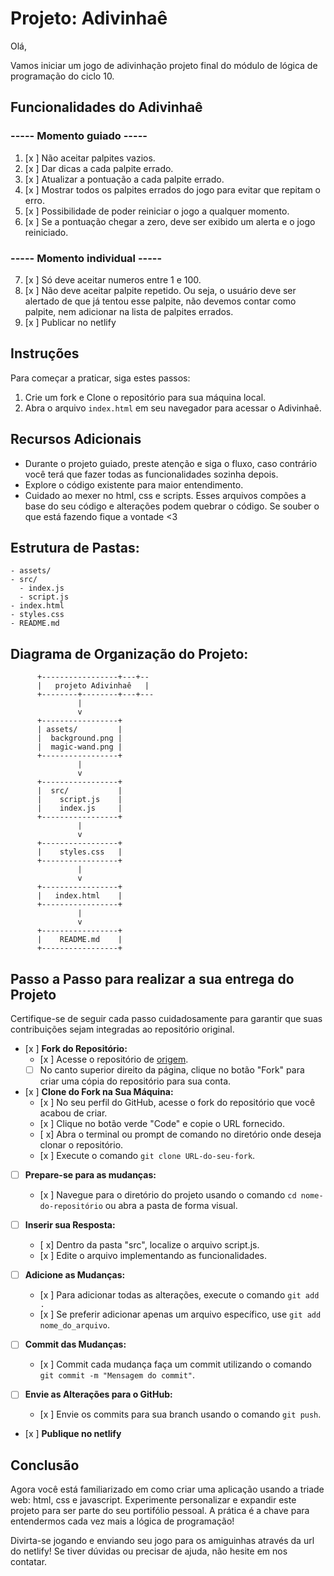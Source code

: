 # Projeto: Adivinhaê

Olá, 

Vamos iniciar um jogo de adivinhação projeto final do módulo de lógica de programação do ciclo 10.

## Funcionalidades do Adivinhaê
### ----- Momento guiado -----
  1. [x ] Não aceitar palpites vazios.
  2. [x ] Dar dicas a cada palpite errado.
  3. [x ] Atualizar a pontuação a cada palpite errado.
  4. [x ] Mostrar todos os palpites errados do jogo para evitar que repitam o erro.
  5. [x ] Possibilidade de poder reiniciar o jogo a qualquer momento.
  6. [x ] Se a pontuação chegar a zero, deve ser exibido um alerta e o jogo reiniciado.

### ----- Momento individual -----
  7. [x ] Só deve aceitar numeros entre 1 e 100.
  8. [x ] Não deve aceitar palpite repetido. Ou seja, o usuário deve ser alertado de que já tentou esse palpite, não devemos contar como palpite, nem adicionar na lista de palpites errados.
  9. [x ] Publicar no netlify

## Instruções

Para começar a praticar, siga estes passos:

1. Crie um fork e Clone o repositório para sua máquina local.
2. Abra o arquivo `index.html` em seu navegador para acessar o Adivinhaê.

## Recursos Adicionais

- Durante o projeto guiado, preste atenção e siga o fluxo, caso contrário você terá que fazer todas as funcionalidades sozinha depois.
- Explore o código existente para maior entendimento.
- Cuidado ao mexer no html, css e scripts. Esses arquivos compões a base do seu código e alterações podem quebrar o código. Se souber o que está fazendo fique a vontade <3

## Estrutura de Pastas:

```
- assets/
- src/
  - index.js
  - script.js
- index.html
- styles.css
- README.md
```

## Diagrama de Organização do Projeto:

```
      +-----------------+---+--
      |   projeto Adivinhaê   |
      +--------+--------+---+---
               |
               v
      +-----------------+
      | assets/         |
      |  background.png |
      |  magic-wand.png |
      +-----------------+
               |
               v
      +-----------------+
      |  src/           |
      |    script.js    |
      |    index.js     |
      +-----------------+
               |
               v
      +-----------------+
      |    styles.css   |
      +-----------------+
               |
               v
      +-----------------+
      |   index.html    |
      +-----------------+
               |
               v
      +-----------------+
      |    README.md    |
      +-----------------+
```

## Passo a Passo para realizar a sua entrega do Projeto

Certifique-se de seguir cada passo cuidadosamente para garantir que suas contribuições sejam integradas ao repositório original.

- [x ] **Fork do Repositório:**
   - [x ] Acesse o repositório de [origem](https://github.com/lisandrascruz/PretaLab-c10-Disney-LP-Projeto).
   - [ ] No canto superior direito da página, clique no botão "Fork" para criar uma cópia do repositório para sua conta.

- [x ] **Clone do Fork na Sua Máquina:**
   - [x ] No seu perfil do GitHub, acesse o fork do repositório que você acabou de criar.
   - [x ] Clique no botão verde "Code" e copie o URL fornecido.
   - [ x] Abra o terminal ou prompt de comando no diretório onde deseja clonar o repositório.
   - [x ] Execute o comando `git clone URL-do-seu-fork`.

- [ ] **Prepare-se para as mudanças:**
   - [x ] Navegue para o diretório do projeto usando o comando `cd nome-do-repositório` ou abra a pasta de forma visual.

- [ ] **Inserir sua Resposta:**
   - [ x] Dentro da pasta "src", localize o arquivo script.js.
   - [x ] Edite o arquivo implementando as funcionalidades.

- [ ] **Adicione as Mudanças:**
   - [x ] Para adicionar todas as alterações, execute o comando `git add .` 
   - [x ] Se preferir adicionar apenas um arquivo específico, use `git add nome_do_arquivo`.

- [ ] **Commit das Mudanças:**
   - [x ] Commit cada mudança faça um commit utilizando o comando `git commit -m "Mensagem do commit"`.

- [ ] **Envie as Alterações para o GitHub:**
   - [x ] Envie os commits para sua branch usando o comando `git push`.

- [x ] **Publique no netlify**

## Conclusão

Agora você está familiarizado em como criar uma aplicação usando a triade web: html, css e javascript. Experimente personalizar e expandir este projeto para ser parte do seu portifólio pessoal. A prática é a chave para entendermos cada vez mais a lógica de programação!

Divirta-se jogando e enviando seu jogo para os amiguinhas através da url do netlify! Se tiver dúvidas ou precisar de ajuda, não hesite em nos contatar.